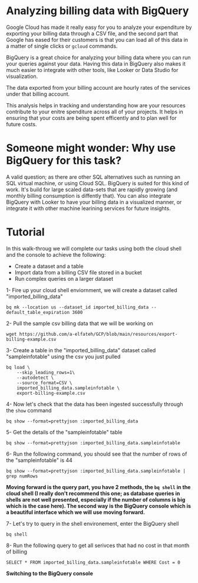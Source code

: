 # Analyzing billing data with BigQuery
Google Cloud has made it really easy for you to analyze your expenditure by exporting your billing data through a CSV file, and the second part that Google has eased for their customers is that you can load all of this data in a matter of single clicks or ```gcloud``` commands. 

BigQuery is a great choice for analyzing your billing data where you can run your queries against your data. Having this data in BigQuery also makes it much easier to integrate with other tools, like Looker or Data Studio for visualization.

The data exported from your billing account are hourly rates of the services under that billing account. 

This analysis helps in tracking and understanding how are your resources contribute to your enitre spenditure across all of your projects. It helps in ensuring that your costs are being spent efficently and to plan well for future costs.

# Someone might wonder: Why use BigQuery for this task?
A valid question; as there are other SQL alternatives such as running an SQL virtual machine, or using Cloud SQL. BigQuery is suited for this kind of work. It's build for large scaled data-sets that are rapidly growing (and monthly billing consumption is diffently that). You can also integrate BigQuery with Looker to have your billing data in a visualized manner, or integrate it with other machine learining services for future insights.

# Tutorial
In this walk-throug we will complete our tasks using both the cloud shell and the console to achieve the following:
- Create a dataset and a table
- Import data from a billing CSV file stored in a bucket
- Run complex queries on a larger dataset


1- Fire up your cloud shell enviornment, we will create a dataset called "imported_billing_data"
```
bq mk --location us --dataset_id imported_billing_data --default_table_expiration 3600
```

2- Pull the sample csv billing data that we will be working on
```
wget https://github.com/a-elfateh/GCP/blob/main/resources/export-billing-example.csv
```

3- Create a table in the "imported_billing_data" dataset called "sampleinfotable" using the csv you just pulled
```
bq load \
    --skip_leading_rows=1\
    --autodetect \
    --source_format=CSV \
    imported_billing_data.sampleinfotable \
    export-billing-example.csv
```

4- Now let's check that the data has been ingested successfully through the ```show``` command
```
bq show --format=prettyjson :imported_billing_data
```

5- Get the details of the "sampleinfotable" table 
```
bq show --format=prettyjson :imported_billing_data.sampleinfotable 
```

6- Run the following command, you should see that the number of rows of the "sampleinfotable" is 44
```
bq show --format=prettyjson :imported_billing_data.sampleinfotable | grep numRows
```

**Moving forward is the query part, you have 2 methods, the ```bq shell``` in the cloud shell (I really don't recommend this one; as database queries in shells are not well presented, especially if the number of columns is big which is the case here). The second way is the BigQuery console which is a beautiful interface which we will use moving forward.**

7- Let's try to query in the shell environement, enter the BigQuery shell
```
bq shell
```

8- Run the following query to get all serivces that had no cost in that month of billing
```
SELECT * FROM imported_billing_data.sampleinfotable WHERE Cost = 0
```
**Switching to the BigQuery console**
